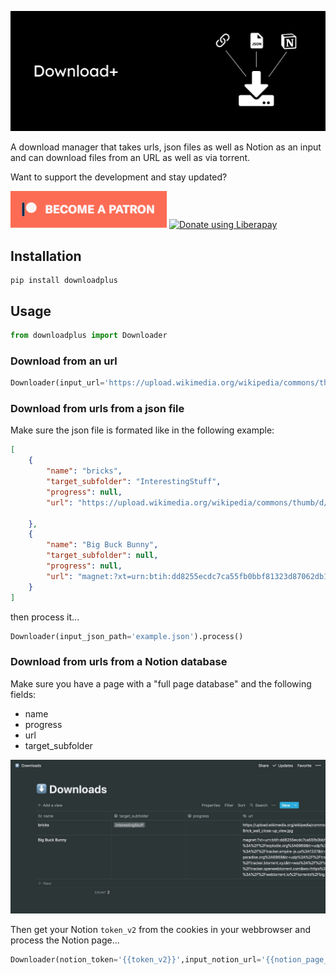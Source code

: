 ![Download+](images/headerimage.jpg "Download+")

A download manager that takes urls, json files as well as Notion as an input and can download files from an URL as well as via torrent.

Want to support the development and stay updated?

<a href="https://www.patreon.com/bePatron?u=24983231"><img alt="Become a Patreon" src="images/patreon_button.svg"></a> <a href="https://liberapay.com/glowingkitty/donate"><img alt="Donate using Liberapay" src="https://liberapay.com/assets/widgets/donate.svg"></a>

## Installation
```
pip install downloadplus
```


## Usage
```python
from downloadplus import Downloader
```

### Download from an url
```python
Downloader(input_url='https://upload.wikimedia.org/wikipedia/commons/thumb/d/d1/Brick_wall_close-up_view.jpg/440px-Brick_wall_close-up_view.jpg').process()
```

### Download from urls from a json file
Make sure the json file is formated like in the following example:
```json
[
    {
        "name": "bricks",
        "target_subfolder": "InterestingStuff",
        "progress": null,
        "url": "https://upload.wikimedia.org/wikipedia/commons/thumb/d/d1/Brick_wall_close-up_view.jpg/440px-Brick_wall_close-up_view.jpg"
        
    },
    {
        "name": "Big Buck Bunny",
        "target_subfolder": null,
        "progress": null,
        "url": "magnet:?xt=urn:btih:dd8255ecdc7ca55fb0bbf81323d87062db1f6d1c&dn=Big+Buck+Bunny&tr=udp%3A%2F%2Fexplodie.org%3A6969&tr=udp%3A%2F%2Ftracker.coppersurfer.tk%3A6969&tr=udp%3A%2F%2Ftracker.empire-js.us%3A1337&tr=udp%3A%2F%2Ftracker.leechers-paradise.org%3A6969&tr=udp%3A%2F%2Ftracker.opentrackr.org%3A1337&tr=wss%3A%2F%2Ftracker.btorrent.xyz&tr=wss%3A%2F%2Ftracker.fastcast.nz&tr=wss%3A%2F%2Ftracker.openwebtorrent.com&ws=https%3A%2F%2Fwebtorrent.io%2Ftorrents%2F&xs=https%3A%2F%2Fwebtorrent.io%2Ftorrents%2Fbig-buck-bunny.torrent"
    }
]
```
then process it...
```python
Downloader(input_json_path='example.json').process()
```

### Download from urls from a Notion database
Make sure you have a page with a "full page database" and the following fields:
- name
- progress
- url
- target_subfolder

![NotionExample](images/notion_example.jpg "NotionExample")

Then get your Notion ```token_v2``` from the cookies in your webbrowser and process the Notion page...
```python
Downloader(notion_token='{{token_v2}}',input_notion_url='{{notion_page_url}}').process()
```